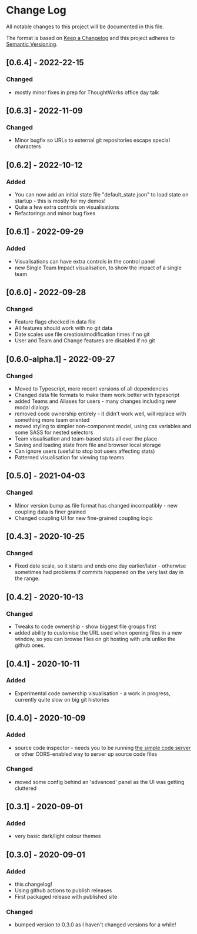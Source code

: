 # Change Log

All notable changes to this project will be documented in this file.

The format is based on [Keep a Changelog](http://keepachangelog.com/)
and this project adheres to [Semantic Versioning](http://semver.org/).

## [0.6.4] - 2022-22-15

### Changed

- mostly minor fixes in prep for ThoughtWorks office day talk

## [0.6.3] - 2022-11-09

### Changed

- Minor bugfix so URLs to external git repositories escape special characters

## [0.6.2] - 2022-10-12

### Added

- You can now add an initial state file "default_state.json" to load state on startup - this is mostly for my demos!
- Quite a few extra controls on visualisations
- Refactorings and minor bug fixes

## [0.6.1] - 2022-09-29

### Added

- Visualisations can have extra controls in the control panel
- new Single Team Impact visualisation, to show the impact of a single team

## [0.6.0] - 2022-09-28

### Changed

- Feature flags checked in data file
- All features should work with no git data
- Date scales use file creation/modification times if no git
- User and Team and Change features are disabled if no git

## [0.6.0-alpha.1] - 2022-09-27

### Changed

- Moved to Typescript, more recent versions of all dependencies
- Changed data file formats to make them work better with typescript
- added Teams and Aliases for users - many changes including new modal dialogs
- removed code ownership entirely - it didn't work well, will replace with something more team oriented
- moved styling to simpler non-component model, using css variables and some SASS for nested selectors
- Team visualisation and team-based stats all over the place
- Saving and loading state from file and browser local storage
- Can ignore users (useful to stop bot users affecting stats)
- Patterned visualisation for viewing top teams

## [0.5.0] - 2021-04-03

### Changed

- Minor version bump as file format has changed incompatibly - new coupling data is finer grained
- Changed coupling UI for new fine-grained coupling logic

## [0.4.3] - 2020-10-25

### Changed

- Fixed date scale, so it starts and ends one day earlier/later - otherwise sometimes had problems if commits happened on the very last day in the range.

## [0.4.2] - 2020-10-13

### Changed

- Tweaks to code ownership - show biggest file groups first
- added ability to customise the URL used when opening files in a new window, so you can browse files on git hosting with urls unlike the github ones.

## [0.4.1] - 2020-10-11

### Added

- Experimental code ownership visualisation - a work in progress, currently quite slow on big git histories

## [0.4.0] - 2020-10-09

### Added

- source code inspector - needs you to be running [the simple code server](https://github.com/kornysietsma/simple-code-server) or other CORS-enabled way to server up source code files

### Changed

- moved some config behind an 'advanced' panel as the UI was getting cluttered

## [0.3.1] - 2020-09-01

### Added

- very basic dark/light colour themes

## [0.3.0] - 2020-09-01

### Added

- this changelog!
- Using github actions to publish releases
- First packaged release with published site

### Changed

- bumped version to 0.3.0 as I haven't changed versions for a while!
